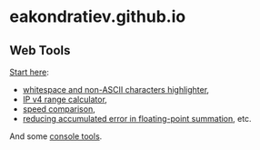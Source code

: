 eakondratiev.github.io
======================

Web Tools
---------

[Start here](https://eakondratiev.github.io/):

* [whitespace and non-ASCII characters highlighter](https://eakondratiev.github.io/ws.htm), 
* [IP v4 range calculator](https://eakondratiev.github.io/iprange.htm), 
* [speed comparison](https://eakondratiev.github.io/speed.htm), 
* [reducing accumulated error in floating-point summation](https://eakondratiev.github.io/floating-point-summation.htm), 
etc.

And some [console tools](https://eakondratiev.github.io/#console-tools).
